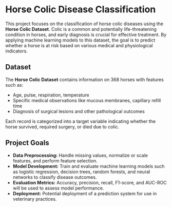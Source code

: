 # Horse Colic Disease Classification

This project focuses on the classification of horse colic diseases using the **Horse Colic Dataset**. Colic is a common and potentially life-threatening condition in horses, and early diagnosis is crucial for effective treatment. By applying machine learning models to this dataset, the goal is to predict whether a horse is at risk based on various medical and physiological indicators.

## Dataset

The **Horse Colic Dataset** contains information on 368 horses with features such as:

- Age, pulse, respiration, temperature
- Specific medical observations like mucous membranes, capillary refill time
- Diagnosis of surgical lesions and other pathological outcomes

Each record is categorized into a target variable indicating whether the horse survived, required surgery, or died due to colic.

## Project Goals

- **Data Preprocessing:** Handle missing values, normalize or scale features, and perform feature selection.
- **Model Development:** Train and evaluate machine learning models such as logistic regression, decision trees, random forests, and neural networks to classify disease outcomes.
- **Evaluation Metrics:** Accuracy, precision, recall, F1-score, and AUC-ROC will be used to assess model performance.
- **Deployment:** Potential deployment of a prediction system for use in veterinary practices.



